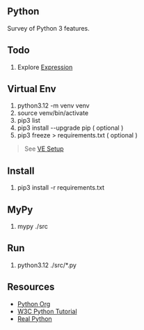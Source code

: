 Python
------
Survey of Python 3 features.

Todo
----
1. Explore [Expression](https://github.com/dbrattli/Expression)

Virtual Env
-----------
1. python3.12 -m venv venv
2. source venv/bin/activate
3. pip3 list
4. pip3 install --upgrade pip ( optional )
5. pip3 freeze > requirements.txt ( optional )
>See [VE Setup](https://www.freecodecamp.org/news/how-to-setup-virtual-environments-in-python/)

Install
-------
1. pip3 install -r requirements.txt

MyPy
----
1. mypy ./src

Run
---
1. python3.12 ./src/*.py

Resources
---------
* [Python Org](https://www.python.org/)
* [W3C Python Tutorial](https://www.w3schools.com/python/)
* [Real Python](https://realpython.com/)